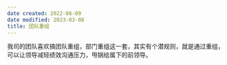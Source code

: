 ```yaml
---
date created: 2022-06-09
date modified: 2023-03-08
title: 团队重组
---
```


我司的团队喜欢搞团队重组，部门重组这一套，其实有个潜规则，就是通过重组，可以让领导减轻绩效沟通压力，甩锅给属下的前领导。
